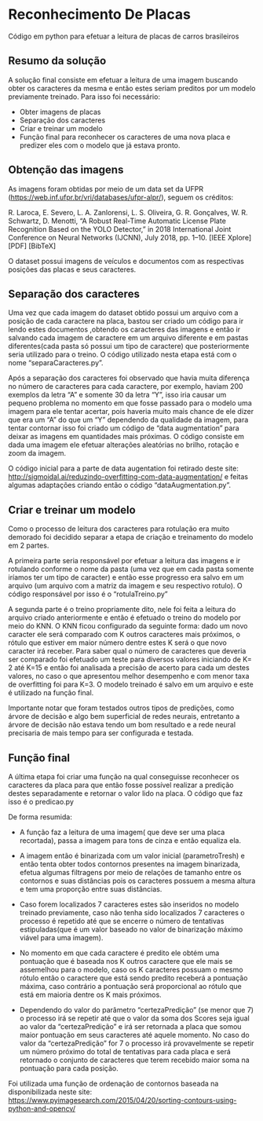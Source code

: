 # Reconhecimento De Placas
Código em python para efetuar a leitura de placas de carros brasileiros


## Resumo da solução

A solução final consiste em efetuar a leitura de uma imagem buscando obter os caracteres da mesma e então estes seriam preditos por um modelo previamente treinado. Para isso foi necessário:

-	Obter imagens de placas
-	Separação dos caracteres
-	Criar e treinar um modelo
-	Função final para reconhecer os caracteres de uma nova placa e predizer eles com o modelo que já estava pronto. 


## Obtenção das imagens

As imagens foram obtidas por meio de um data set da UFPR (https://web.inf.ufpr.br/vri/databases/ufpr-alpr/), seguem os créditos:

R. Laroca, E. Severo, L. A. Zanlorensi, L. S. Oliveira, G. R. Gonçalves, W. R. Schwartz, D. Menotti, “A Robust Real-Time Automatic License Plate Recognition Based on the YOLO Detector,” in 2018 International Joint Conference on Neural Networks (IJCNN), July 2018, pp. 1–10. [IEEE Xplore] [PDF] [BibTeX]

O dataset possui imagens de veículos e documentos com as respectivas posições das placas e seus caracteres.

## Separação dos caracteres

 Uma vez que cada imagem do dataset obtido possui um arquivo com a posição de cada caractere na placa, bastou ser criado um código para ir lendo estes documentos ,obtendo os caracteres das imagens e então ir salvando cada imagem de caractere em um arquivo diferente e em pastas diferentes(cada pasta só possui um tipo de caractere) que posteriormente seria utilizado para o treino. O código utilizado nesta etapa está com o nome “separaCaracteres.py”.

Após a separação dos caracteres foi observado que havia muita diferença no número de caracteres para cada caractere, por exemplo, haviam 200 exemplos da letra “A” e somente 30 da letra “Y”, isso iria causar um pequeno problema no momento em que fosse passado para o modelo uma imagem para ele tentar acertar, pois haveria muito mais chance de ele dizer que era um “A” do que um “Y” dependendo da qualidade da imagem, para tentar contornar isso foi criado um código de “data augmentation” para deixar as imagens em quantidades mais próximas. O código consiste em dada uma imagem ele efetuar alterações aleatórias no brilho, rotação e zoom da imagem. 

O código inicial para a parte de data augentation foi retirado deste site: http://sigmoidal.ai/reduzindo-overfitting-com-data-augmentation/ e feitas algumas adaptações criando então o código “dataAugmentation.py”.

## Criar e treinar um modelo
Como o processo de leitura dos caracteres para rotulação era muito demorado foi decidido separar a etapa de criação e treinamento do modelo em 2 partes. 

A primeira parte seria responsável por efetuar a leitura das imagens e ir rotulando conforme o nome da pasta (uma vez que em cada pasta somente iríamos ter um tipo de caracter) e então esse progresso era salvo em um arquivo  (um arquivo com a matriz da imagem e seu respectivo rotulo). O código responsável por isso é o “rotulaTreino.py”

A segunda parte é o treino propriamente dito, nele foi feita a leitura do arquivo criado anteriormente e então é efetuado o treino do modelo por meio do KNN. O KNN ficou configurado da seguinte forma: dado um novo caracter ele será comparado com K outros caracteres mais próximos, o rótulo que estiver em maior número dentre estes K será o que novo caracter irá receber. Para saber qual o número de caracteres que deveria ser comparado foi efetuado um teste para diversos valores iniciando de K= 2  até K=15 e então foi analisada a precisão de acerto para cada um destes valores, no caso o que apresentou melhor desempenho e com menor taxa de overfitting foi para K=3. O modelo treinado é salvo em um arquivo e este é utilizado na função final.

Importante notar que foram testados outros tipos de predições, como árvore de decisão e algo bem superficial de redes neurais, entretanto a árvore de decisão não estava tendo um bom resultado e a rede neural precisaria de mais tempo para ser configurada e testada.

## Função final

A última etapa foi criar uma função na qual conseguisse reconhecer os caracteres da placa para que então fosse possível realizar a predição destes separadamente e retornar o valor lido na placa. O código que faz isso é o predicao.py

De forma resumida:
-	A função faz a leitura de uma imagem( que deve ser uma placa recortada), passa a imagem para tons de cinza e então equaliza ela. 

-	A imagem então é binarizada com um valor inicial (parametroTresh) e então tenta obter todos contornos presentes na imagem binarizada, efetua algumas filtragens por meio de relações de tamanho entre os contornos e suas distâncias pois os caracteres possuem a mesma altura e tem uma proporção entre suas distâncias.

-	Caso forem localizados 7 caracteres estes são inseridos no modelo treinado previamente, caso não tenha sido localizados 7 caracteres o processo é repetido até que se encerre o número de tentativas estipuladas(que é um valor baseado no valor de binarização máximo viável para uma imagem). 

-	No momento em que cada caractere é predito ele obtém uma pontuação que é baseada nos K outros caractere que ele mais se assemelhou para o modelo, caso os K caracteres possuam o mesmo rótulo então o caractere que está sendo predito receberá a pontuação máxima, caso contrário a pontuação será proporcional ao rótulo que está em maioria dentre os K mais próximos.

-	Dependendo do valor do parâmetro “certezaPredição” (se menor que 7) o processo irá se repetir até que o valor da soma dos Scores seja igual ao valor da “certezaPredição” e irá ser retornada a placa que somou maior pontuação em seus caracteres até aquele momento. No caso do valor da “certezaPredição” for 7 o processo irá provavelmente se repetir um número próximo do total de tentativas para cada placa e será retornado o conjunto de caracteres que terem recebido maior soma na pontuação para cada posição.


Foi utilizada uma função de ordenação de contornos baseada na disponibilizada neste site: https://www.pyimagesearch.com/2015/04/20/sorting-contours-using-python-and-opencv/

